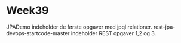 # Week39


JPADemo indeholder de første opgaver med jpql relationer.
rest-jpa-devops-startcode-master indeholder REST opgaver 1,2 og 3.
